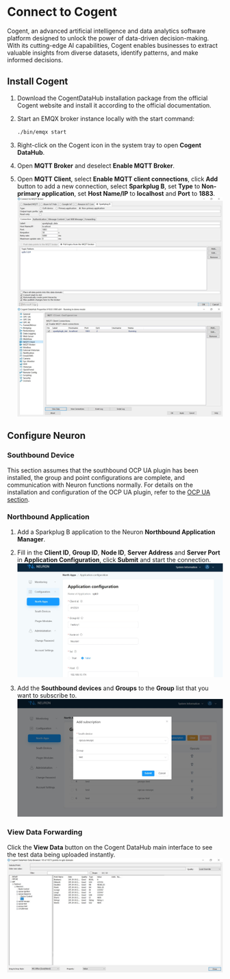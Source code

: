 # Connect to Cogent

Cogent, an advanced artificial intelligence and data analytics software platform designed to unlock the power of data-driven decision-making. With its cutting-edge AI capabilities, Cogent enables businesses to extract valuable insights from diverse datasets, identify patterns, and make informed decisions. 

## Install Cogent

1. Download the CogentDataHub installation package from the official Cogent website and install it according to the official documentation.

2. Start an EMQX broker instance locally with the start command:

   ```bash
   ./bin/emqx start
   ```

3. Right-click on the Cogent icon in the system tray to open **Cogent DataHub**.

4. Open **MQTT Broker** and deselect **Enable MQTT Broker**.

5. Open **MQTT Client**, select **Enable MQTT client connections**, click **Add** button to add a new connection, select **Sparkplug B**, set **Type** to **Non-primary application**, set **Host Name/IP** to **localhost** and **Port** to **1883**.
![cogent1](./assets/cogent1.jpg)
![cogent2](./assets/cogent2.jpg)

## Configure Neuron

### Southbound Device

This section assumes that the southbound OCP UA plugin has been installed, the group and point configurations are complete, and communication with Neuron functions normally. For details on the installation and configuration of the OCP UA plugin, refer to the [OCP UA section](../../south-devices/opc-ua/overview.md).

### Northbound Application

1. Add a Sparkplug B application to the Neuron **Northbound Application Manager**.

2. Fill in the **Client ID**, **Group ID**, **Node ID**, **Server Address** and **Server Port** in **Application Configuration**, click **Submit** and start the connection.
![ignition2](./assets/ignition2_en.jpg)

3. Add the **Southbound devices** and **Groups** to the **Group** list that you want to subscribe to.
    ![ignition3](./assets/ignition3_en.jpg)

  

### View Data Forwarding

Click the **View Data** button on the Cogent DataHub main interface to see the test data being uploaded instantly.
  ![cogent3](./assets/cogent3.jpg)
